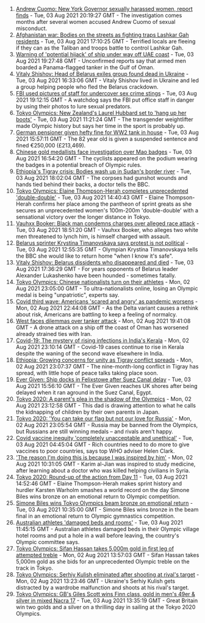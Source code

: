 1. [Andrew Cuomo: New York Governor sexually harassed women, report finds](https://www.bbc.co.uk/news/world-us-canada-58077255) - Tue, 03 Aug 2021 20:19:27 GMT - The investigation comes months after several women accused Andrew Cuomo of sexual misconduct.
2. [Afghanistan war: Bodies on the streets as fighting traps Lashkar Gah residents](https://www.bbc.co.uk/news/world-asia-58074525) - Tue, 03 Aug 2021 17:10:25 GMT - Terrified locals are fleeing if they can as the Taliban and troops battle to control Lashkar Gah.
3. [Warning of 'potential hijack' of ship under way off UAE coast](https://www.bbc.co.uk/news/world-middle-east-58078506) - Tue, 03 Aug 2021 19:27:48 GMT - Unconfirmed reports say that armed men boarded a Panama-flagged tanker in the Gulf of Oman.
4. [Vitaly Shishov: Head of Belarus exiles group found dead in Ukraine](https://www.bbc.co.uk/news/world-europe-58065313) - Tue, 03 Aug 2021 16:33:06 GMT - Vitaly Shishov lived in Ukraine and led a group helping people who fled the Belarus crackdown.
5. [FBI used pictures of staff for undercover sex crime stings](https://www.bbc.co.uk/news/world-us-canada-58077310) - Tue, 03 Aug 2021 19:12:15 GMT - A watchdog says the FBI put office staff in danger by using their photos to lure sexual predators.
6. [Tokyo Olympics: New Zealand's Laurel Hubbard set to 'hang up her boots'](https://www.bbc.co.uk/news/world-58072911) - Tue, 03 Aug 2021 11:21:24 GMT - The transgender weightlifter made Olympic history but says her time in the sport is probably up.
7. [German pensioner given hefty fine for WW2 tank in house](https://www.bbc.co.uk/news/world-europe-58077039) - Tue, 03 Aug 2021 15:57:11 GMT - The 82 year old is given a suspended sentence and fined €250,000 (£213,469).
8. [Chinese gold medallists face investigation over Mao badges](https://www.bbc.co.uk/news/world-asia-china-58075743) - Tue, 03 Aug 2021 16:54:20 GMT - The cyclists appeared on the podium wearing the badges in a potential breach of Olympic rules.
9. [Ethiopia's Tigray crisis: Bodies wash up in Sudan's border river](https://www.bbc.co.uk/news/world-africa-58077642) - Tue, 03 Aug 2021 18:02:04 GMT - The corpses had gunshot wounds and hands tied behind their backs, a doctor tells the BBC.
10. [Tokyo Olympics: Elaine Thompson-Herah completes unprecedented 'double-double'](https://www.bbc.co.uk/sport/olympics/58069612) - Tue, 03 Aug 2021 14:40:43 GMT - Elaine Thompson-Herah confirms her place among the pantheon of sprint greats as she secures an unprecedented women's 100m-200m 'double-double' with a sensational victory over the longer distance in Tokyo.
11. [Vauhxx Booker: Black man condemns charges over alleged race attack](https://www.bbc.co.uk/news/world-us-canada-58078503) - Tue, 03 Aug 2021 18:51:20 GMT - Vauhxx Booker, who alleges two white men threatened to lynch him, is himself charged with assault.
12. [Belarus sprinter Krystina Timanovskaya says protest is not political](https://www.bbc.co.uk/news/world-europe-58065318) - Tue, 03 Aug 2021 12:55:35 GMT - Olympian Krystina Timanovskaya tells the BBC she would like to return home "when I know it's safe".
13. [Vitaly Shishov: Belarus dissidents who disappeared and died](https://www.bbc.co.uk/news/world-europe-58079461) - Tue, 03 Aug 2021 17:36:29 GMT - For years opponents of Belarus leader Alexander Lukashenko have been hounded - sometimes fatally.
14. [Tokyo Olympics: Chinese nationalists turn on their athletes](https://www.bbc.co.uk/news/world-asia-china-58024068) - Mon, 02 Aug 2021 23:05:00 GMT - To ultra-nationalists online, losing an Olympic medal is being "unpatriotic", experts say.
15. [Covid third wave: Americans 'scared and angry' as pandemic worsens](https://www.bbc.co.uk/news/world-us-canada-58014719) - Mon, 02 Aug 2021 22:44:08 GMT - As the Delta variant causes a rethink about risk, Americans are battling to keep a feeling of normalcy.
16. [West faces dilemmas over tanker attack](https://www.bbc.co.uk/news/world-middle-east-58061401) - Mon, 02 Aug 2021 19:41:08 GMT - A drone attack on a ship off the coast of Oman has worsened already strained ties with Iran.
17. [Covid-19: The mystery of rising infections in India's Kerala](https://www.bbc.co.uk/news/world-asia-india-58054124) - Mon, 02 Aug 2021 23:10:14 GMT - Covid-19 cases continue to rise in Kerala despite the waning of the second wave elsewhere in India.
18. [Ethiopia: Growing concerns for unity as Tigray conflict spreads](https://www.bbc.co.uk/news/world-africa-58051057) - Mon, 02 Aug 2021 23:07:37 GMT - The nine-month-long conflict in Tigray has spread, with little hope of peace talks taking place soon.
19. [Ever Given: Ship docks in Felixstowe after Suez Canal delay](https://www.bbc.co.uk/news/uk-england-suffolk-58078730) - Tue, 03 Aug 2021 15:56:10 GMT - The Ever Given reaches UK shores after being delayed when it ran aground in the Suez Canal, Egypt.
20. [Tokyo 2020: A parent's plea in the shadow of the Olympics](https://www.bbc.co.uk/news/world-asia-58057432) - Mon, 02 Aug 2021 23:12:58 GMT - This dad is drawing attention to what he calls the kidnapping of children by their own parents in Japan.
21. [Tokyo 2020: 'You can take our flag but not our love for Russia'](https://www.bbc.co.uk/news/world-58063003) - Mon, 02 Aug 2021 23:05:54 GMT - Russia may be banned from the Olympics, but Russians are still winning medals – and rivals aren't happy.
22. [Covid vaccine inequity 'completely unacceptable and unethical'](https://www.bbc.co.uk/news/world-asia-58067686) - Tue, 03 Aug 2021 04:45:04 GMT - Rich countries need to do more to give vaccines to poor countries, says top WHO adviser Helen Clark.
23. ['The reason I'm doing this is because I was inspired by him'](https://www.bbc.co.uk/news/world-58056949) - Mon, 02 Aug 2021 10:31:05 GMT - Karim al-Jian was inspired to study medicine, after learning about a doctor who was killed helping civilians in Syria.
24. [Tokyo 2020: Round-up of the action from Day 11](https://www.bbc.co.uk/sport/olympics/58076523) - Tue, 03 Aug 2021 14:52:46 GMT - Elaine Thompson-Herah makes sprint history and hurdler Karsten Warholm smashes a world record on the day Simone Biles wins bronze on an emotional return to Olympic competition.
25. [Simone Biles wins Tokyo Olympics beam bronze on emotional return](https://www.bbc.co.uk/sport/olympics/58069211) - Tue, 03 Aug 2021 10:35:00 GMT - Simone Biles wins bronze in the beam final in an emotional return to Olympic gymnastics competition.
26. [Australian athletes 'damaged beds and rooms'](https://www.bbc.co.uk/sport/olympics/58072039) - Tue, 03 Aug 2021 11:45:15 GMT - Australian athletes damaged beds in their Olympic village hotel rooms and put a hole in a wall before leaving, the country's Olympic committee says.
27. [Tokyo Olympics: Sifan Hassan takes 5,000m gold in first leg of attempted treble](https://www.bbc.co.uk/sport/olympics/58060630) - Mon, 02 Aug 2021 13:57:03 GMT - Sifan Hassan takes 5,000m gold as she bids for an unprecedented Olympic treble on the track in Tokyo.
28. [Tokyo Olympics: Serhiy Kulish eliminated after shooting at rival's target](https://www.bbc.co.uk/sport/olympics/58059350) - Mon, 02 Aug 2021 13:23:46 GMT - Ukraine's Serhiy Kulish gets distracted by a wardrobe malfunction and shoots at his rival's target.
29. [Tokyo Olympics: GB's Giles Scott wins Finn class, gold in men's 49er & silver in mixed Nacra 17](https://www.bbc.co.uk/sport/olympics/58067716) - Tue, 03 Aug 2021 13:35:19 GMT - Great Britain win two golds and a silver on a thrilling day in sailing at the Tokyo 2020 Olympics.
